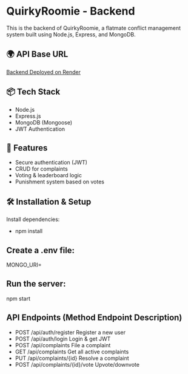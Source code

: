 # QuirkyRoomie - Backend

This is the backend of QuirkyRoomie, a flatmate conflict management system built using Node.js, Express, and MongoDB.

## 🌍 API Base URL
[Backend Deployed on Render](https://quirkyroomie-backend.onrender.com)

## 📦 Tech Stack
- Node.js
- Express.js
- MongoDB (Mongoose)
- JWT Authentication

## 📑 Features
- Secure authentication (JWT)
- CRUD for complaints
- Voting & leaderboard logic
- Punishment system based on votes

## 🛠️ Installation & Setup
Install dependencies:
- npm install
## Create a .env file:
MONGO_URI=<your-mongodb-connection-string>

## Run the server:
npm start

## API Endpoints (Method	Endpoint	Description)
- POST	/api/auth/register	       Register a new user
- POST	/api/auth/login	           Login & get JWT
- POST	/api/complaints	           File a complaint
- GET	/api/complaints	             Get all active complaints
- PUT	/api/complaints/{id}	       Resolve a complaint
- POST	/api/complaints/{id}/vote	 Upvote/downvote
